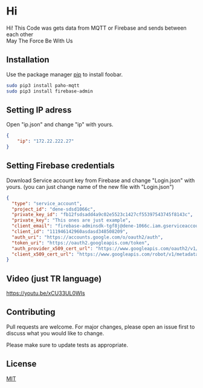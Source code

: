 # Hi
Hi! This Code was gets data from MQTT or Firebase and sends between each other\
May The Force Be With Us

## Installation

Use the package manager [pip](https://pip.pypa.io/en/stable/) to install foobar.

```bash
sudo pip3 install paho-mqtt
sudo pip3 install firebase-admin
```

## Setting IP adress
Open "ip.json" and change "ip" with yours.
```json
{
    "ip": "172.22.222.27"
}
```
## Setting Firebase credentials
Download Service account key from Firebase and change "Login.json" with yours. (you can just change name of the new file with "Login.json")
```json
{
  "type": "service_account",
  "project_id": "dene-sdsd1066c",
  "private_key_id": "fb12fsdsadd4a9c02e5523c1427cf55397543745f8143c",
  "private_key": "This ones are just example",
  "client_email": "firebase-adminsdk-tgf8j@dene-1066c.iam.gserviceaccount.com",
  "client_id": "111946142960asdasd348508209",
  "auth_uri": "https://accounts.google.com/o/oauth2/auth",
  "token_uri": "https://oauth2.googleapis.com/token",
  "auth_provider_x509_cert_url": "https://www.googleapis.com/oauth2/v1/certs",
  "client_x509_cert_url": "https://www.googleapis.com/robot/v1/metadata/x509/firebase-adminsdk-tgf8j%40dene-1066c.iam.gserviceaccount.com"
}
```
## Video (just TR language)
https://youtu.be/xCU33UL0WIs
## Contributing
Pull requests are welcome. For major changes, please open an issue first to discuss what you would like to change.

Please make sure to update tests as appropriate.

## License
[MIT](https://choosealicense.com/licenses/mit/)
